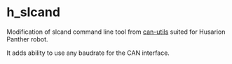 # h_slcand

Modification of slcand command line tool from [can-utils](https://github.com/linux-can/can-utils) suited for Husarion Panther robot.

It adds ability to use any baudrate for the CAN interface.
